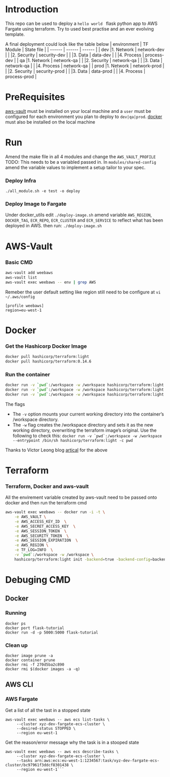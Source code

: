 # Introduction
This repo can be used to deploy a  ```hello world ``` flask python app to AWS Fargate using terraform. Try to used best practise and an ever evolving template.

A final deployment could look like the table below
| environment | TF Module | State file |
| ------ | ------ | ------ |
| dev |1. Network | network-dev |
|  |2. Security | security-dev |
|  |3. Data | data-dev |
|  |4. Process | process-dev |
| qa |1. Network | network-qa |
|  |2. Security | network-qa |
|  |3. Data | network-qa |
|  |4. Process | network-qa |
| prod |1. Network | network-prod |
|  |2. Security | security-prod |
|  |3. Data | data-prod |
|  |4. Process | process-prod |

# PreRequisites 
 [aws-vault](https://github.com/99designs/aws-vault) must be installed on your local machine and a ```user``` must be configured for each environment you plan to deploy to ```dev|qa|prod```.
 [docker](https://docs.docker.com/get-docker/) must also be installed on the local machine
# Run
Amend the make file in all 4 modules and change the ```AWS_VAULT_PROFILE``` TODO: This needs to be a variabled passed in.
In ```modules/shared-config``` amend the variable values to implement a setup tailor to your spec.
### Deploy Infra
```./all_module.sh -e test -o deploy```
### Deploy Image to Fargate
Under docker_utils edit ```./deploy-image.sh``` amend variable ```AWS_REGION```, ```DOCKER_TAG```, ```ECR_REPO```, ```ECR_CLUSTER``` and ```ECR_SERVICE``` to reflect what has been deployed in AWS. then run: 
```./deploy-image.sh```
# AWS-Vault
### Basic CMD
```sh
aws-vault add weebaws
aws-vault list
aws-vault exec weebaws -- env | grep AWS
```
Remeber the user default setting like region still need to be configure at ```vi ~/.aws/config```
```
[profile weebaws]
region=eu-west-1
```
# Docker
### Get the Hashicorp Docker Image
```sh
docker pull hashicorp/terraform:light
docker pull hashicorp/terraform:0.14.6
```
### Run the container
```sh
docker run -v `pwd`:/workspace -w /workspace hashicorp/terraform:light init
docker run -v `pwd`:/workspace -w /workspace hashicorp/terraform:light apply
docker run -v `pwd`:/workspace -w /workspace hashicorp/terraform:light destroy
```
The flags
  - The ```-v``` option mounts your current working directory into the container’s /workspace directory.
  - The ```-w``` flag creates the /workspace directory and sets it as the new working directory, overwriting the terraform image’s original.
Use the following to check this: ```docker run -v `pwd`:/workspace -w /workspace --entrypoint /bin/sh hashicorp/terraform:light -c pwd```

Thanks to Victor Leong blog [artical](https://www.vic-l.com/terraform-with-docker) for the above

# Terraform

### Terraform, Docker and aws-vault
All the envirement variable created by aws-vault need to be passed onto docker and then run the terraform cmd
```sh
aws-vault exec weebaws -- docker run -i -t \
	-e AWS_VAULT \
	-e AWS_ACCESS_KEY_ID  \
	-e AWS_SECRET_ACCESS_KEY  \
	-e AWS_SESSION_TOKEN  \
	-e AWS_SECURITY_TOKEN  \
	-e AWS_SESSION_EXPIRATION  \
	-e AWS_REGION \
	-e TF_LOG=INFO  \
	-v `pwd`:/workspace -w /workspace \
	hashicorp/terraform:light init -backend=true -backend-config=backend.tfvars
```
# Debuging CMD
## Docker
### Running
```
docker ps
docker port flask-tutorial
docker run -d -p 5000:5000 flask-tutorial
```
### Clean up
```
docker image prune -a
docker container prune
docker rmi -f 270d5ba2c890
docker rmi $(docker images -a -q)
```
## AWS CLI
### AWS Fargate
Get a list of all the tast in a stopped state
```
aws-vault exec weebaws -- aws ecs list-tasks \
     --cluster xyz-dev-fargate-ecs-cluster \
     --desired-status STOPPED \
     --region eu-west-1
```
Get the reason/error message why the task is in a stooped state
```
aws-vault exec weebaws -- aws ecs describe-tasks \
     --cluster xyz-dev-fargate-ecs-cluster \
     --tasks arn:aws:ecs:eu-west-1:1234567:task/xyz-dev-fargate-ecs-cluster/bc97961f3ddcf8301438 \
     --region eu-west-1```